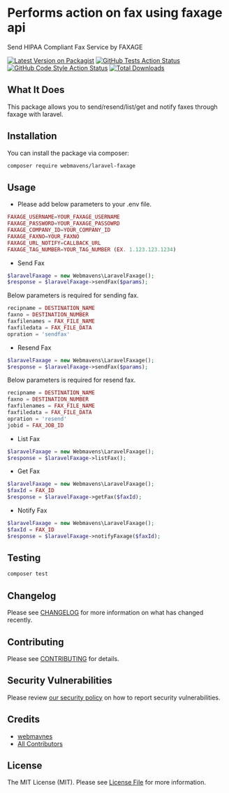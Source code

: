 # Performs action on fax using faxage api
Send HIPAA Compliant Fax Service by FAXAGE

[![Latest Version on Packagist](https://img.shields.io/packagist/v/webmavens/laravel-faxage.svg?style=flat-square)](https://packagist.org/packages/webmavens/laravel-faxage)
[![GitHub Tests Action Status](https://img.shields.io/github/workflow/status/webmavens/laravel-faxage/run-tests?label=tests)](https://github.com/webmavens/laravel-faxage/actions?query=workflow%3Arun-tests+branch%3Amain)
[![GitHub Code Style Action Status](https://img.shields.io/github/workflow/status/webmavens/laravel-faxage/Check%20&%20fix%20styling?label=code%20style)](https://github.com/webmavens/laravel-faxage/actions?query=workflow%3A"Check+%26+fix+styling"+branch%3Amain)
[![Total Downloads](https://img.shields.io/packagist/dt/webmavens/laravel-faxage.svg?style=flat-square)](https://packagist.org/packages/webmavens/laravel-faxage)

## What It Does

This package allows you to send/resend/list/get and notify faxes through faxage with laravel.

## Installation

You can install the package via composer:

```bash
composer require webmavens/laravel-faxage
```

## Usage

- Please add below parameters to your .env file.

```php
FAXAGE_USERNAME=YOUR_FAXAGE_USERNAME
FAXAGE_PASSWORD=YOUR_FAXAGE_PASSOWRD
FAXAGE_COMPANY_ID=YOUR_COMPANY_ID
FAXAGE_FAXNO=YOUR_FAXNO
FAXAGE_URL_NOTIFY=CALLBACK_URL
FAXAGE_TAG_NUMBER=YOUR_TAG_NUMBER (EX. 1.123.123.1234)
```

- Send Fax

```php
$laravelFaxage = new Webmavens\LaravelFaxage();
$response = $laravelFaxage->sendFax($params);
```

Below parameters is required for sending fax.

```php
recipname = DESTINATION_NAME
faxno = DESTINATION_NUMBER
faxfilenames = FAX_FILE_NAME
faxfiledata = FAX_FILE_DATA
opration = 'sendfax'
```

- Resend Fax

```php
$laravelFaxage = new Webmavens\LaravelFaxage();
$response = $laravelFaxage->sendFax($params);
```

Below parameters is required for resend fax.

```php
recipname = DESTINATION_NAME
faxno = DESTINATION_NUMBER
faxfilenames = FAX_FILE_NAME
faxfiledata = FAX_FILE_DATA
opration = 'resend'
jobid = FAX_JOB_ID
```

- List Fax

```php
$laravelFaxage = new Webmavens\LaravelFaxage();
$response = $laravelFaxage->listFax();
```

- Get Fax

```php
$laravelFaxage = new Webmavens\LaravelFaxage();
$faxId = FAX_ID
$response = $laravelFaxage->getFax($faxId);
```

- Notify Fax

```php
$laravelFaxage = new Webmavens\LaravelFaxage();
$faxId = FAX_ID
$response = $laravelFaxage->notifyFaxage($faxId);
```


## Testing

```bash
composer test
```

## Changelog

Please see [CHANGELOG](CHANGELOG.md) for more information on what has changed recently.

## Contributing

Please see [CONTRIBUTING](.github/CONTRIBUTING.md) for details.

## Security Vulnerabilities

Please review [our security policy](../../security/policy) on how to report security vulnerabilities.

## Credits

- [webmavnes](https://github.com/webmavens)
- [All Contributors](../../contributors)

## License

The MIT License (MIT). Please see [License File](LICENSE.md) for more information.

